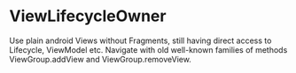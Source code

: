 # ViewLifecycleOwner

Use plain android Views without Fragments, still having direct access to Lifecycle, ViewModel etc. 
Navigate with old well-known families of methods ViewGroup.addView and ViewGroup.removeView.
